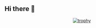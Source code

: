 ## Hi there 👋
<div align="center">
  
  [![trophy](https://github-profile-trophy.vercel.app/?username=selimboulaaba&theme=discord&row=2&column=3)](https://github.com/ryo-ma/github-profile-trophy)
  
</div>
<!--
**selimboulaaba/selimboulaaba** is a ✨ _special_ ✨ repository because its `README.md` (this file) appears on your GitHub profile.

Here are some ideas to get you started:

- 🔭 I’m currently working on ...
- 🌱 I’m currently learning ...
- 👯 I’m looking to collaborate on ...
- 🤔 I’m looking for help with ...
- 💬 Ask me about ...
- 📫 How to reach me: ...
- 😄 Pronouns: ...
- ⚡ Fun fact: ...
-->

